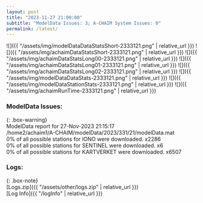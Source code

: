 ```yaml
---
layout: post
title: "2023-11-27 21:00:00"
subtitle: "ModelData Issues: 3; A-CHAIM System Issues: 0"
permalink: /latest/
---
```


![]({{ "/assets/img/modelDataDataStatsShort-2333121.png" | relative_url }})
![]({{ "/assets/img/achaimDataStatsShort-2333121.png" | relative_url }})
![]({{ "/assets/img/achaimDataStatsLong00-2333121.png" | relative_url }})
![]({{ "/assets/img/achaimDataStatsLong01-2333121.png" | relative_url }})
![]({{ "/assets/img/achaimDataStatsLong02-2333121.png" | relative_url }})
![]({{ "/assets/img/modelDataDataStats-2333121.png" | relative_url }})
![]({{ "/assets/img/modelDataStationStats-2333121.png" | relative_url }})
![]({{ "/assets/img/achaimRunTime-2333121.png" | relative_url }})


### ModelData Issues:  
  
{: .box-warning}  
 ModelData report for 27-Nov-2023 21:15:17   
 /home2/achaim1/A-CHAIM/modelData/2023/331/21/modelData.mat   
 0% of all possible stations for IONO were downloaded. x2286   
 0% of all possible stations for SENTINEL were downloaded. x6   
 0% of all possible stations for KARTVERKET were downloaded. x6507   
  


### Logs:  
  
{: .box-note}  
[Logs.zip]({{ "/assets/other/logs.zip" | relative_url }})  
[Log Info]({{ "/logInfo" | relative_url }})  
